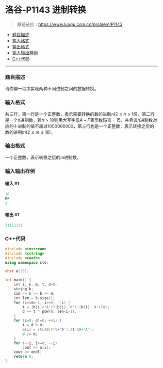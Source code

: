 # 洛谷-P1143 进制转换

> 原题链接：https://www.luogu.com.cn/problem/P1143

- [题目描述](#题目描述)
- [输入格式](#输入格式)
- [输出格式](#输出格式)
- [输入输出样例](#输入输出样例)
- [C++代码](#C++代码)

---

### <a name="题目描述">题目描述</a>

请你编一程序实现两种不同进制之间的数据转换。

### <a name="输入格式">输入格式</a>

共三行，第一行是一个正整数，表示需要转换的数的进制$n(2≤n≤16)$，第二行是一个n进制数，若$n>10$则用大写字母$A-F$表示数码$10-15$，并且该$n$进制数对应的十进制的值不超过$1000000000$，第三行也是一个正整数，表示转换之后的数的进制$m(2≤m≤16)$。

### <a name="输出格式">输出格式</a>

一个正整数，表示转换之后的$m$进制数。

### <a name="输入输出样例">输入输出样例</a>

#### 输入 #1

```c++
16
FF
2
```

#### 输出 #1

```c++
11111111
```

### <a name="C++代码">C++代码</a>

```c++
#include <iostream>
#include <cstring>
#include <cmath>
using namespace std;

char a[35];

int main() {
    int i, n, m, t, d=0;
    string b;
    cin >> n >> b >> m;
    int len = b.size();
    for (i=len-1; i>=0; --i) {
        t = (b[i]<'A')?(b[i]-'0'):(b[i]-'A'+10);
        d += t * pow(n, len-i-1);
    }
    for (i=0; d!=0; ++i) {
        t = d % m;
        a[i] = (t<10)?(t+'0'):(t-10+'A');
        d /= m;
    }
    for (--i; i>=0; --i)
        cout << a[i];
    cout << endl;
    return 0;
}
```